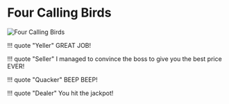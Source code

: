 # Four Calling Birds

![Four Calling Birds](/img/castle/fourcallingbirds.png)

!!! quote "Yeller"
	GREAT JOB!

!!! quote "Seller"
	I managed to convince the boss to give you the best price EVER!

!!! quote "Quacker"
	BEEP BEEP!

!!! quote "Dealer"
	You hit the jackpot!